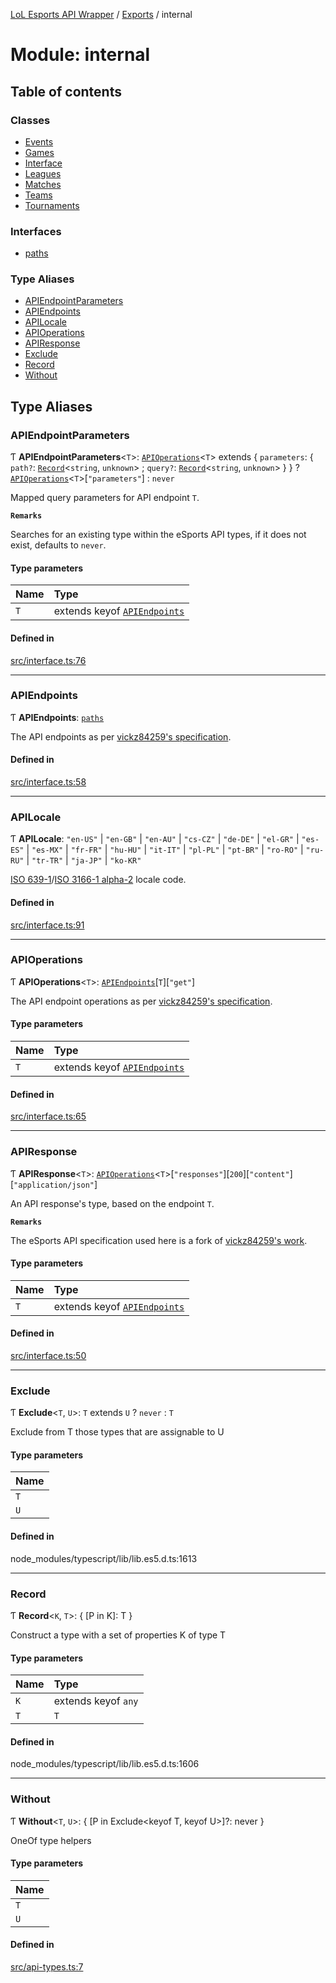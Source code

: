 [LoL Esports API Wrapper](../README.md) / [Exports](../modules.md) / internal

# Module: internal

## Table of contents

### Classes

- [Events](../classes/internal.Events.md)
- [Games](../classes/internal.Games.md)
- [Interface](../classes/internal.Interface.md)
- [Leagues](../classes/internal.Leagues.md)
- [Matches](../classes/internal.Matches.md)
- [Teams](../classes/internal.Teams.md)
- [Tournaments](../classes/internal.Tournaments.md)

### Interfaces

- [paths](../interfaces/internal.paths.md)

### Type Aliases

- [APIEndpointParameters](internal.md#apiendpointparameters)
- [APIEndpoints](internal.md#apiendpoints)
- [APILocale](internal.md#apilocale)
- [APIOperations](internal.md#apioperations)
- [APIResponse](internal.md#apiresponse)
- [Exclude](internal.md#exclude)
- [Record](internal.md#record)
- [Without](internal.md#without)

## Type Aliases

### APIEndpointParameters

Ƭ **APIEndpointParameters**\<`T`\>: [`APIOperations`](internal.md#apioperations)\<`T`\> extends \{ `parameters`: \{ `path?`: [`Record`](internal.md#record)\<`string`, `unknown`\> ; `query?`: [`Record`](internal.md#record)\<`string`, `unknown`\>  }  } ? [`APIOperations`](internal.md#apioperations)\<`T`\>[``"parameters"``] : `never`

Mapped query parameters for API endpoint `T`.

**`Remarks`**

Searches for an existing type within the eSports API types, if it does not exist, defaults to `never`.

#### Type parameters

| Name | Type |
| :------ | :------ |
| `T` | extends keyof [`APIEndpoints`](internal.md#apiendpoints) |

#### Defined in

[src/interface.ts:76](https://github.com/Viriatto/lol-esports-api/blob/23ba082b074e71776e5f609c5e6267b899ac0e37/src/interface.ts#L76)

___

### APIEndpoints

Ƭ **APIEndpoints**: [`paths`](../interfaces/internal.paths.md)

The API endpoints as per [vickz84259's specification](https://vickz84259.github.io/lolesports-api-docs/).

#### Defined in

[src/interface.ts:58](https://github.com/Viriatto/lol-esports-api/blob/23ba082b074e71776e5f609c5e6267b899ac0e37/src/interface.ts#L58)

___

### APILocale

Ƭ **APILocale**: ``"en-US"`` \| ``"en-GB"`` \| ``"en-AU"`` \| ``"cs-CZ"`` \| ``"de-DE"`` \| ``"el-GR"`` \| ``"es-ES"`` \| ``"es-MX"`` \| ``"fr-FR"`` \| ``"hu-HU"`` \| ``"it-IT"`` \| ``"pl-PL"`` \| ``"pt-BR"`` \| ``"ro-RO"`` \| ``"ru-RU"`` \| ``"tr-TR"`` \| ``"ja-JP"`` \| ``"ko-KR"``

[ISO 639-1](https://en.wikipedia.org/wiki/ISO_639-1)/[ISO 3166-1 alpha-2](https://en.wikipedia.org/wiki/ISO_3166-1_alpha-2) locale code.

#### Defined in

[src/interface.ts:91](https://github.com/Viriatto/lol-esports-api/blob/23ba082b074e71776e5f609c5e6267b899ac0e37/src/interface.ts#L91)

___

### APIOperations

Ƭ **APIOperations**\<`T`\>: [`APIEndpoints`](internal.md#apiendpoints)[`T`][``"get"``]

The API endpoint operations as per [vickz84259's specification](https://vickz84259.github.io/lolesports-api-docs/).

#### Type parameters

| Name | Type |
| :------ | :------ |
| `T` | extends keyof [`APIEndpoints`](internal.md#apiendpoints) |

#### Defined in

[src/interface.ts:65](https://github.com/Viriatto/lol-esports-api/blob/23ba082b074e71776e5f609c5e6267b899ac0e37/src/interface.ts#L65)

___

### APIResponse

Ƭ **APIResponse**\<`T`\>: [`APIOperations`](internal.md#apioperations)\<`T`\>[``"responses"``][``200``][``"content"``][``"application/json"``]

An API response's type, based on the endpoint `T`.

**`Remarks`**

The eSports API specification used here is a fork of [vickz84259's work](https://vickz84259.github.io/lolesports-api-docs/).

#### Type parameters

| Name | Type |
| :------ | :------ |
| `T` | extends keyof [`APIEndpoints`](internal.md#apiendpoints) |

#### Defined in

[src/interface.ts:50](https://github.com/Viriatto/lol-esports-api/blob/23ba082b074e71776e5f609c5e6267b899ac0e37/src/interface.ts#L50)

___

### Exclude

Ƭ **Exclude**\<`T`, `U`\>: `T` extends `U` ? `never` : `T`

Exclude from T those types that are assignable to U

#### Type parameters

| Name |
| :------ |
| `T` |
| `U` |

#### Defined in

node_modules/typescript/lib/lib.es5.d.ts:1613

___

### Record

Ƭ **Record**\<`K`, `T`\>: \{ [P in K]: T }

Construct a type with a set of properties K of type T

#### Type parameters

| Name | Type |
| :------ | :------ |
| `K` | extends keyof `any` |
| `T` | `T` |

#### Defined in

node_modules/typescript/lib/lib.es5.d.ts:1606

___

### Without

Ƭ **Without**\<`T`, `U`\>: \{ [P in Exclude\<keyof T, keyof U\>]?: never }

OneOf type helpers

#### Type parameters

| Name |
| :------ |
| `T` |
| `U` |

#### Defined in

[src/api-types.ts:7](https://github.com/Viriatto/lol-esports-api/blob/23ba082b074e71776e5f609c5e6267b899ac0e37/src/api-types.ts#L7)
